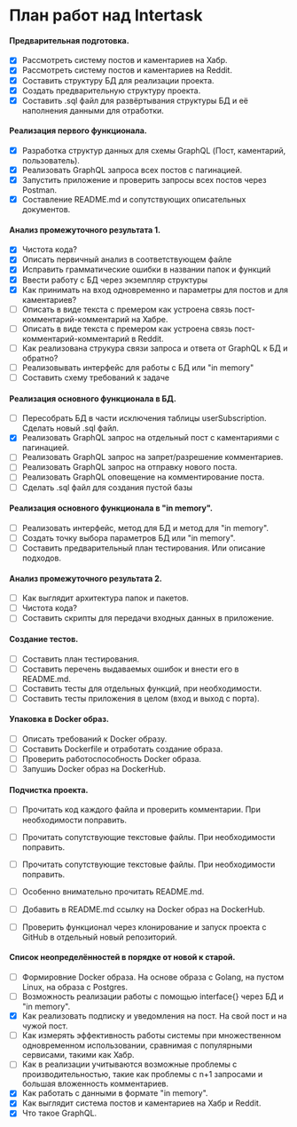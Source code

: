 # План работ над Intertask

#### Предварительная подготовка.
- [x] Рассмотреть систему постов и каментариев на Хабр.
- [x] Рассмотреть систему постов и каментариев на Reddit.
- [x] Составить структуру БД для реализации проекта.
- [x] Создать предварительную структуру проекта.
- [x] Составить .sql файл для развёртывания структуры БД и её наполнения данными для отработки.

#### Реализация первого функционала. 
- [x] Разработка структур данных для схемы GraphQL (Пост, каментарий, пользователь).
- [x] Реализовать GraphQL запроса всех постов с пагинацией.
- [x] Запустить приложение и проверить запросы всех постов через Postman.
- [x] Составление README.md и сопутствующих описательных документов.

#### Анализ промежуточного результата 1.
- [x] Чистота кода?
- [x] Описать первичный анализ в соответствующем файле
- [x] Исправить грамматические ошибки в названии папок и функций
- [x] Ввести работу с БД через экземпляр структуры
- [x] Как принимать на вход одновременно и параметры для постов и для каментариев?
- [ ] Описать в виде текста с премером как устроена связь пост-комментарий-комментарий на Хабре.
- [ ] Описать в виде текста с премером как устроена связь пост-комментарий-комментарий в Reddit.
- [ ] Как реализована струкура связи запроса и ответа от GraphQL к БД и обратно?
- [ ] Реализовывать интерфейс для работы с БД или "in memory"
- [ ] Составить схему требований к задаче

#### Реализация основного функционала в БД.
- [ ] Пересобрать БД в части исключения таблицы userSubscription. Сделать новый .sql файл.
- [x] Реализовать GraphQL запрос на отдельный пост с каментариями с пагинацией.
- [ ] Реализовать GraphQL запрос на запрет/разрешение комментариев.
- [ ] Реализовать GraphQL запрос на отправку нового поста.
- [ ] Реализовать GraphQL оповещение на комментирование поста.
- [ ] Сделать .sql файл для создания пустой базы

#### Реализация основного функционала в "in memory".
- [ ] Реализовать интерфейс, метод для БД и метод для "in memory".
- [ ] Создать точку выбора параметров БД или "in memory".
- [ ] Составить предварительный план тестирования. Или описание подходов.

#### Анализ промежуточного результата 2.
- [ ] Как выглядит архитектура папок и пакетов.
- [ ] Чистота кода?
- [ ] Составить скрипты для передачи входных данных в приложение.

#### Создание тестов.
- [ ] Составить план тестирования.
- [ ] Составить перечень выдаваемых ошибок и внести его в README.md.
- [ ] Составить тесты для отдельных функций, при необходимости.
- [ ] Составить тесты приложения в целом (вход и выход с порта).

#### Упаковка в Docker образ.
- [ ] Описать требований к Docker образу.
- [ ] Составить Dockerfile и отработать создание образа.
- [ ] Проверить работоспособность Docker образа.
- [ ] Запушиь Docker образ на DockerHub.

#### Подчистка проекта.
- [ ] Прочитать код каждого файла и проверить комментарии. При необходимости поправить.
- [ ] Прочитать сопутствующие текстовые файлы. При необходимости поправить.
- [ ] Прочитать сопутствующие текстовые файлы. При необходимости поправить.
- [ ] Особенно внимательно прочитать README.md.
- [ ] Добавить в README.md ссылку на Docker образ на DockerHub.
- [ ] Проверить функционал через клонирование и запуск проекта с GitHub в отдельный новый репозиторий.


#### Список неопределённостей в порядке от новой к старой.
- [ ] Формировние Docker образа. На основе образа с Golang, на пустом Linux, на образа с Postgres.
- [ ] Возможность реализации работы с помощью interface{} через БД и "in memory".
- [x] Как реализовать подписку и уведомления на пост. На свой пост и на чужой пост.
- [ ] Как измерять эффективность работы системы при множественном одновременном использовании, сравнимая с популярными сервисами, такими как Хабр.
- [ ] Как в реализации учитываются возможные проблемы с производительностью, такие как проблемы с n+1 запросами и большая вложенность комментариев.
- [x] Как работать с данными в формате "in memory". 
- [x] Как выглядит система постов и каментариев на Хабр и Reddit.
- [x] Что такое GraphQL.